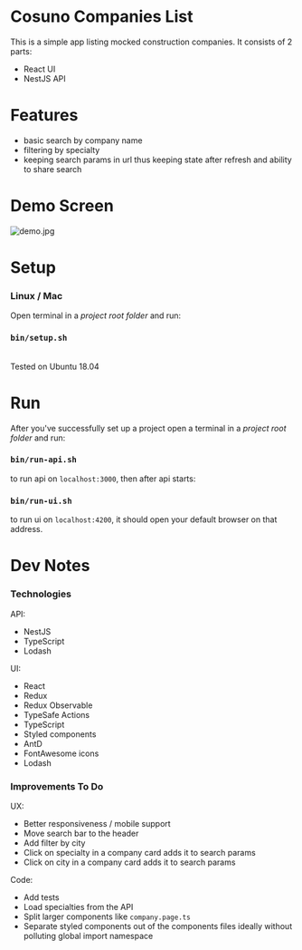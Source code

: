 # Cosuno Companies List

This is a simple app listing mocked construction companies.
It consists of 2 parts:
- React UI
- NestJS API

# Features
- basic search by company name
- filtering by specialty
- keeping search params in url thus keeping state after refresh and ability to share search

# Demo Screen

![demo.jpg](https://drive.google.com/uc?id=1wHmj5tgQ7bITHAxSR_Qgc3HQA9MX62yk)

# Setup

### Linux / Mac
Open terminal in a _project root folder_ and run:

### `bin/setup.sh`

<br>
Tested on Ubuntu 18.04

# Run
After you've successfully set up a project 
open a terminal in a _project root folder_ and run:

### `bin/run-api.sh`

to run api on `localhost:3000`, then after api starts:

### `bin/run-ui.sh`
to run ui on `localhost:4200`, it should open your default browser on that address.

# Dev Notes

### Technologies
API:
- NestJS
- TypeScript
- Lodash

UI:
- React
- Redux
- Redux Observable
- TypeSafe Actions
- TypeScript
- Styled components
- AntD
- FontAwesome icons
- Lodash

### Improvements To Do

UX:
- Better responsiveness / mobile support
- Move search bar to the header
- Add filter by city
- Click on specialty in a company card adds it to search params
- Click on city in a company card adds it to search params

Code:
- Add tests
- Load specialties from the API
- Split larger components like `company.page.ts`
- Separate styled components out of the components files ideally without polluting global import namespace 
